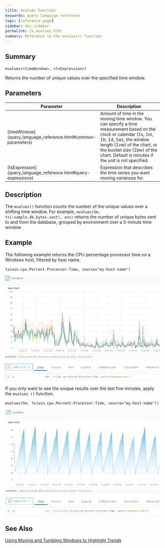 ```yaml
---
title: mvalues Function
keywords: query language reference
tags: [reference page]
sidebar: doc_sidebar
permalink: ts_mvalues.html
summary: Reference to the mvalues() function
---
```


## Summary

```
mvalues(<timeWindow>, <tsExpression>)

```
Returns the number of unique values over the specified time window.

## Parameters

<table>
<tbody>
<thead>
<tr><th width="20%">Parameter</th><th width="80%">Description</th></tr>
</thead>
<tr>
<td markdown="span">[timeWindow](query_language_reference.html#common-parameters)</td>
<td>Amount of time in the moving time window. You can specify a time measurement based on the clock or calendar (1s, 1m, 1h, 1d, 1w), the window length (1vw) of the chart, or the bucket size (1bw) of the chart. Default is minutes if the unit is not specified.</td></tr>
<tr>
<td markdown="span"> [tsExpression](query_language_reference.html#query-expressions)</td>
<td>Expression that describes the time series you want moving variances for. </td>
</tr>
</tbody>
</table>

## Description

The `mvalues()` function counts the number of the unique values over a shifting time window. For example, `mvalues(5m, ts(~sample.db.bytes.sent), env)` returns the number of unique bytes sent to and from the database, grouped by environment over a 5-minute time window.


## Example

The following example returns the CPU percentage processor time on a Windows host, filtered by host name.

```
ts(win.cpu.Percent.Processor.Time, source="my-host-name")

```
![Windows host CPU percent processor time before applying the mvalues function](images/ts_mvalues_before.png)

If you only want to see the unique results over the last five minutes, apply the `mvalues ()` function.

```
mvalues(5m, ts(win.cpu.Percent.Processor.Time, source="my-host-name"))

```

![Windows host CPU percent processor time after applying the mvalues function](images/ts_mvalues_after.png)

## See Also

[Using Moving and Tumbling Windows to Highlight Trends](query_language_windows_trends.html)
